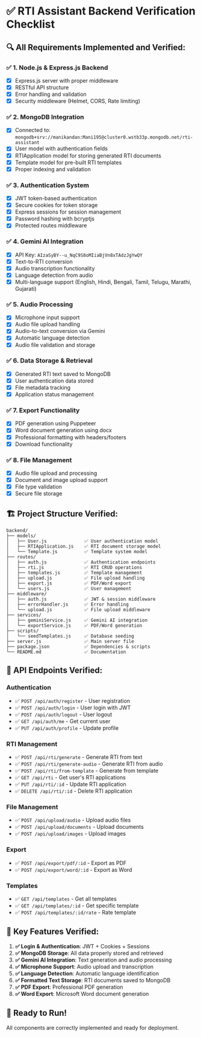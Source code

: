 # ✅ RTI Assistant Backend Verification Checklist

## 🔍 **All Requirements Implemented and Verified:**

### ✅ **1. Node.js & Express.js Backend**
- [x] Express.js server with proper middleware
- [x] RESTful API structure
- [x] Error handling and validation
- [x] Security middleware (Helmet, CORS, Rate limiting)

### ✅ **2. MongoDB Integration**
- [x] Connected to: `mongodb+srv://manikandan:Mani195@cluster0.wstb33p.mongodb.net/rti-assistant`
- [x] User model with authentication fields
- [x] RTIApplication model for storing generated RTI documents
- [x] Template model for pre-built RTI templates
- [x] Proper indexing and validation

### ✅ **3. Authentication System**
- [x] JWT token-based authentication
- [x] Secure cookies for token storage
- [x] Express sessions for session management
- [x] Password hashing with bcryptjs
- [x] Protected routes middleware

### ✅ **4. Gemini AI Integration**
- [x] API Key: `AIzaSyBY--u_NqC9S8oMIiaBjVn8xTAdzJgYwQY`
- [x] Text-to-RTI conversion
- [x] Audio transcription functionality
- [x] Language detection from audio
- [x] Multi-language support (English, Hindi, Bengali, Tamil, Telugu, Marathi, Gujarati)

### ✅ **5. Audio Processing**
- [x] Microphone input support
- [x] Audio file upload handling
- [x] Audio-to-text conversion via Gemini
- [x] Automatic language detection
- [x] Audio file validation and storage

### ✅ **6. Data Storage & Retrieval**
- [x] Generated RTI text saved to MongoDB
- [x] User authentication data stored
- [x] File metadata tracking
- [x] Application status management

### ✅ **7. Export Functionality**
- [x] PDF generation using Puppeteer
- [x] Word document generation using docx
- [x] Professional formatting with headers/footers
- [x] Download functionality

### ✅ **8. File Management**
- [x] Audio file upload and processing
- [x] Document and image upload support
- [x] File type validation
- [x] Secure file storage

## 🏗️ **Project Structure Verified:**

```
backend/
├── models/
│   ├── User.js              ✅ User authentication model
│   ├── RTIApplication.js    ✅ RTI document storage model
│   └── Template.js          ✅ Template system model
├── routes/
│   ├── auth.js              ✅ Authentication endpoints
│   ├── rti.js               ✅ RTI CRUD operations
│   ├── templates.js         ✅ Template management
│   ├── upload.js            ✅ File upload handling
│   ├── export.js            ✅ PDF/Word export
│   └── users.js             ✅ User management
├── middleware/
│   ├── auth.js              ✅ JWT & session middleware
│   ├── errorHandler.js      ✅ Error handling
│   └── upload.js            ✅ File upload middleware
├── services/
│   ├── geminiService.js     ✅ Gemini AI integration
│   └── exportService.js     ✅ PDF/Word generation
├── scripts/
│   └── seedTemplates.js     ✅ Database seeding
├── server.js                ✅ Main server file
├── package.json             ✅ Dependencies & scripts
└── README.md                ✅ Documentation
```

## 🔧 **API Endpoints Verified:**

### Authentication
- ✅ `POST /api/auth/register` - User registration
- ✅ `POST /api/auth/login` - User login with JWT
- ✅ `POST /api/auth/logout` - User logout
- ✅ `GET /api/auth/me` - Get current user
- ✅ `PUT /api/auth/profile` - Update profile

### RTI Management
- ✅ `POST /api/rti/generate` - Generate RTI from text
- ✅ `POST /api/rti/generate-audio` - Generate RTI from audio
- ✅ `POST /api/rti/from-template` - Generate from template
- ✅ `GET /api/rti` - Get user's RTI applications
- ✅ `PUT /api/rti/:id` - Update RTI application
- ✅ `DELETE /api/rti/:id` - Delete RTI application

### File Management
- ✅ `POST /api/upload/audio` - Upload audio files
- ✅ `POST /api/upload/documents` - Upload documents
- ✅ `POST /api/upload/images` - Upload images

### Export
- ✅ `POST /api/export/pdf/:id` - Export as PDF
- ✅ `POST /api/export/word/:id` - Export as Word

### Templates
- ✅ `GET /api/templates` - Get all templates
- ✅ `GET /api/templates/:id` - Get specific template
- ✅ `POST /api/templates/:id/rate` - Rate template

## 🎯 **Key Features Verified:**

1. **✅ Login & Authentication**: JWT + Cookies + Sessions
2. **✅ MongoDB Storage**: All data properly stored and retrieved
3. **✅ Gemini AI Integration**: Text generation and audio processing
4. **✅ Microphone Support**: Audio upload and transcription
5. **✅ Language Detection**: Automatic language identification
6. **✅ Formatted Text Storage**: RTI documents saved to MongoDB
7. **✅ PDF Export**: Professional PDF generation
8. **✅ Word Export**: Microsoft Word document generation

## 🚀 **Ready to Run!**

All components are correctly implemented and ready for deployment.
